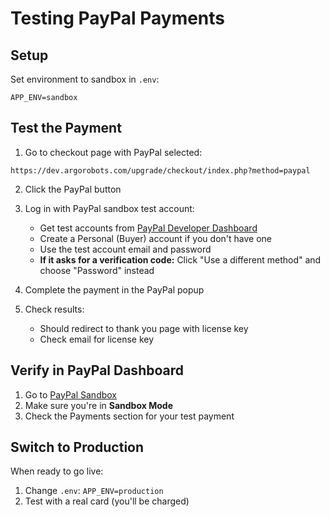 # Testing PayPal Payments

## Setup

Set environment to sandbox in `.env`:

```
APP_ENV=sandbox
```

## Test the Payment

1. Go to checkout page with PayPal selected:

```
https://dev.argorobots.com/upgrade/checkout/index.php?method=paypal
```

2. Click the PayPal button

3. Log in with PayPal sandbox test account:

   - Get test accounts from [PayPal Developer Dashboard](https://developer.paypal.com/dashboard/accounts)
   - Create a Personal (Buyer) account if you don't have one
   - Use the test account email and password
   - **If it asks for a verification code:** Click "Use a different method" and choose "Password" instead

4. Complete the payment in the PayPal popup

5. Check results:
   - Should redirect to thank you page with license key
   - Check email for license key

## Verify in PayPal Dashboard

1. Go to [PayPal Sandbox](https://www.sandbox.paypal.com/)
2. Make sure you're in **Sandbox Mode**
3. Check the Payments section for your test payment

## Switch to Production

When ready to go live:

1. Change `.env`: `APP_ENV=production`
2. Test with a real card (you'll be charged)
